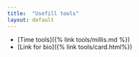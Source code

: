 ```yaml
---
title:  "Usefill tools"
layout: default
---
```

- [Time tools]({% link tools/millis.md %})
- [Link for bio]({% link tools/card.html%})